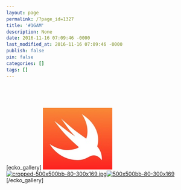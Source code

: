 ```yaml
---
layout: page
permalink: /?page_id=1327
title: '#1GAM'
description: None
date: 2016-11-16 07:09:46 -0000
last_modified_at: 2016-11-16 07:09:46 -0000
publish: false
pin: false
categories: []
tags: []
---
```

 

 

[ecko_gallery] [![Swift](/assets/wp-content/uploads/2015/04/Swift.jpg)](/assets/wp-content/uploads/2015/04/Swift.jpg)[![cropped-500x500bb-80-300x169.jpg](/assets/wp-content/uploads/2015/04/cropped-500x500bb-80-300x169-300x98.jpg)](/assets/wp-content/uploads/2015/04/cropped-500x500bb-80-300x169.jpg)[![500x500bb-80-300x169](/assets/wp-content/uploads/2015/04/500x500bb-80-300x169-300x169.jpg)](/assets/wp-content/uploads/2015/04/500x500bb-80-300x169.jpg)[/ecko_gallery]
